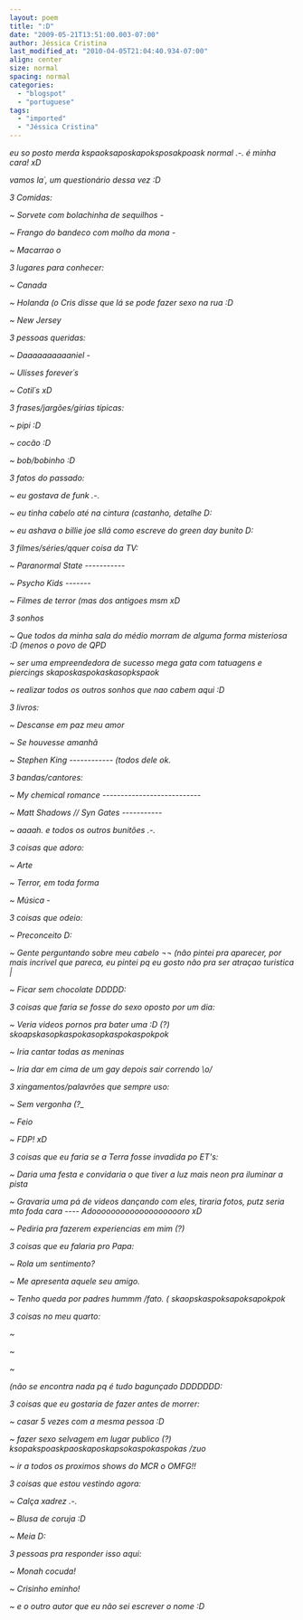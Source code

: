 ```yaml
---
layout: poem
title: ":D"
date: "2009-05-21T13:51:00.003-07:00"
author: Jéssica Cristina
last_modified_at: "2010-04-05T21:04:40.934-07:00"
align: center
size: normal
spacing: normal
categories:
  - "blogspot"
  - "portuguese"
tags:
  - "imported"
  - "Jéssica Cristina"
---
```


<span style="font-style: italic;">eu so posto merda kspaoksaposkapoksposakpoask normal .-. é minha cara! xD

<span style="font-style: italic;">vamos la´, um questionário dessa vez :D

<span style="font-style: italic;">3 Comidas:

<span style="font-style: italic;">~ Sorvete com bolachinha de sequilhos *-*

<span style="font-style: italic;">~ Frango do bandeco com molho da mona *-*

<span style="font-style: italic;">~ Macarrao *o*

<span style="font-style: italic;">3 lugares para conhecer:

<span style="font-style: italic;">~ Canada

<span style="font-style: italic;">~ Holanda (o Cris disse que lá se pode fazer sexo na rua :D

<span style="font-style: italic;">~ New Jersey 

<span style="font-style: italic;">3 pessoas queridas:

<span style="font-style: italic;">~ Daaaaaaaaaaniel *-*

<span style="font-style: italic;">~ Ulisses forever´s 

<span style="font-style: italic;">~ Cotil´s xD

<span style="font-style: italic;">3 frases/jargões/gírias típicas:

<span style="font-style: italic;">~ pipi :D

<span style="font-style: italic;">~ cocão :D

<span style="font-style: italic;">~ bob/bobinho :D

<span style="font-style: italic;">3 fatos do passado:

<span style="font-style: italic;">~ eu gostava de funk .-.

<span style="font-style: italic;">~ eu tinha cabelo até na cintura (castanho, detalhe D:

<span style="font-style: italic;">~ eu ashava o billie joe sllá como escreve do green day bunito D:

<span style="font-style: italic;">3 filmes/séries/qquer coisa da TV:

<span style="font-style: italic;">~ Paranormal State *-----------* 

<span style="font-style: italic;">~ Psycho Kids *-------*

<span style="font-style: italic;">~ Filmes de terror (mas dos antigoes msm xD 

<span style="font-style: italic;">3 sonhos

<span style="font-style: italic;">~ Que todos da minha sala do médio morram de alguma forma misteriosa :D (menos o povo de QPD

<span style="font-style: italic;">~ ser uma empreendedora de sucesso mega gata com tatuagens e piercings skaposkaspokaskasopkspaok 

<span style="font-style: italic;">~ realizar todos os outros sonhos que nao cabem aqui :D

<span style="font-style: italic;">3 livros:

<span style="font-style: italic;">~ Descanse em paz meu amor

<span style="font-style: italic;">~ Se houvesse amanhã

<span style="font-style: italic;">~ Stephen King *------------* (todos dele ok. 

<span style="font-style: italic;">3 bandas/cantores:

<span style="font-style: italic;">~ My chemical romance *---------------------------*

<span style="font-style: italic;">~ Matt Shadows // Syn Gates *-----------*

<span style="font-style: italic;">~ aaaah. e todos os outros bunitões .-. 

<span style="font-style: italic;">3 coisas que adoro:

<span style="font-style: italic;">~ Arte

<span style="font-style: italic;">~ Terror, em toda forma

<span style="font-style: italic;">~ Música *-*

<span style="font-style: italic;">3 coisas que odeio:

<span style="font-style: italic;">~ Preconceito D:

<span style="font-style: italic;">~ Gente perguntando sobre meu cabelo ¬¬   (não pintei pra aparecer, por mais incrivel que pareca, eu pintei pq eu gosto não pra ser atraçao turistica _|_ 

<span style="font-style: italic;">~ Ficar sem chocolate DDDDD:

<span style="font-style: italic;">3 coisas que faria se fosse do sexo oposto por um dia:

<span style="font-style: italic;">~ Veria videos pornos pra bater uma :D  (?) skoapskasopkaspokasopkaspokaspokpok 

<span style="font-style: italic;">~ Iria cantar todas as meninas 

<span style="font-style: italic;">~ Iria dar em cima de um gay depois sair correndo \o/

<span style="font-style: italic;">3 xingamentos/palavrões que sempre uso:

<span style="font-style: italic;">~ Sem vergonha (?_

<span style="font-style: italic;">~ Feio 

<span style="font-style: italic;">~ FDP! xD 

<span style="font-style: italic;">3 coisas que eu faria se a Terra fosse invadida po ET's:

<span style="font-style: italic;">~ Daria uma festa e convidaria o que tiver a luz mais neon pra iluminar a pista

<span style="font-style: italic;">~ Gravaria uma pá de videos dançando com eles, tiraria fotos, putz seria mto foda cara *----* Adoooooooooooooooooooro xD

<span style="font-style: italic;">~ Pediria pra fazerem experiencias em mim (?)

<span style="font-style: italic;">3 coisas que eu falaria pro Papa:

<span style="font-style: italic;">~ Rola um sentimento?

<span style="font-style: italic;">~ Me apresenta aquele seu amigo.

<span style="font-style: italic;">~ Tenho queda por padres hummm  /fato.  ( skaopskaspoksapoksapokpok 

<span style="font-style: italic;">3 coisas no meu quarto:

<span style="font-style: italic;">~ 

<span style="font-style: italic;">~ 

<span style="font-style: italic;">~ 

<span style="font-style: italic;">(não se encontra nada pq é tudo bagunçado DDDDDDD: 

<span style="font-style: italic;">3 coisas que eu gostaria de fazer antes de morrer:

<span style="font-style: italic;">~ casar 5 vezes com a mesma pessoa :D

<span style="font-style: italic;">~ fazer sexo selvagem em lugar publico (?) ksopakspoaskpaoskaposkapsokaspokaspokas /zuo

<span style="font-style: italic;">~ ir a todos os proximos shows do MCR *o* OMFG!!

<span style="font-style: italic;">3 coisas que estou vestindo agora:

<span style="font-style: italic;">~ Calça xadrez .-.

<span style="font-style: italic;">~ Blusa de coruja :D

<span style="font-style: italic;">~ Meia D:

<span style="font-style: italic;">3 pessoas pra responder isso aqui:

<span style="font-style: italic;">~ Monah cocuda! 

<span style="font-style: italic;">~ Crisinho eminho!

<span style="font-style: italic;">~ e o outro autor que eu não sei escrever o nome :D